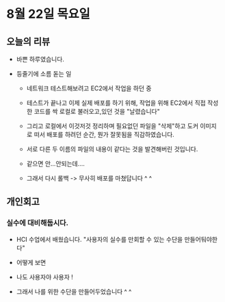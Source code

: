 # 8월 22일 목요일

## 오늘의 리뷰

- 바쁜 하루였습니다. 

- 등줄기에 소름 돋는 일

    - 네트워크 테스트해보려고 EC2에서 작업을 하던 중

    - 테스트가 끝나고 이제 실제 배포를 하기 위해, 작업을 위해 EC2에서 직접 작성한 코드를 싹 로컬로 불러오고,있던 것을 "날렸습니다"

    - 그리고 로컬에서 이것저것 정리하며 필요없던 파일을 "삭제"하고 도커 이미지로 떠서 배포를 하려던 순간, 뭔가 잘못됨을 직감하였습니다. 

    - 서로 다른 두 이름의 파일의 내용이 같다는 것을 발견해버린 것입니다.

    - 같으면 안...안되는데....

    - 그래서 다시 롤백 -> 무사히 배포를 마쳤답니다 ^ ^


## 개인회고

### 실수에 대비해둡시다.

- HCI 수업에서 배웠습니다. "사용자의 실수를 만회할 수 있는 수단을 만들어둬야한다"

- 어떻게 보면

- 나도 사용자야 사용자 !

- 그래서 나를 위한 수단을 만들어두었습니다 ^ ^